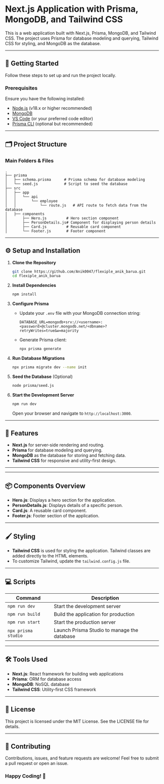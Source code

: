# Next.js Application with Prisma, MongoDB, and Tailwind CSS

This is a web application built with Next.js, Prisma, MongoDB, and Tailwind CSS. The project uses Prisma for database modeling and querying, Tailwind CSS for styling, and MongoDB as the database.

---

## 🚀 Getting Started

Follow these steps to set up and run the project locally.

### Prerequisites

Ensure you have the following installed:

- [Node.js](https://nodejs.org/) (v18.x or higher recommended)
- [MongoDB](https://www.mongodb.com/docs/manual/installation/)
- [VS Code](https://code.visualstudio.com/) (or your preferred code editor)
- [Prisma CLI](https://www.prisma.io/docs/getting-started/quickstart) (optional but recommended)

---

## 🗂 Project Structure

### Main Folders & Files

```
.
├── prisma
│   ├── schema.prisma      # Prisma schema for database modeling
│   └── seed.js            # Script to seed the database
├── src
│   ├── app
│   │   └── api
│   │       └── employee
│   │           └── route.js   # API route to fetch data from the database
│   ├── components
│       ├── Hero.js         # Hero section component
│       ├── PersonDetails.js# Component for displaying person details
│       ├── Card.js         # Reusable card component
│       └── Footer.js       # Footer component
```

---

## ⚙️ Setup and Installation

1. **Clone the Repository**

   ```bash
   git clone https://github.com/Anik0047/flexiple_anik_barua.git
   cd flexiple_anik_barua
   ```

2. **Install Dependencies**

   ```bash
   npm install
   ```

3. **Configure Prisma**

   - Update your `.env` file with your MongoDB connection string:

     ```env
     DATABASE_URL=mongodb+srv://<username>:<password>@cluster.mongodb.net/<dbname>?retryWrites=true&w=majority
     ```

   - Generate Prisma client:

     ```bash
     npx prisma generate
     ```

4. **Run Database Migrations**

   ```bash
   npx prisma migrate dev --name init
   ```

5. **Seed the Database** (Optional)

   ```bash
   node prisma/seed.js
   ```

6. **Start the Development Server**

   ```bash
   npm run dev
   ```

   Open your browser and navigate to `http://localhost:3000`.

---

## 🌟 Features

- **Next.js** for server-side rendering and routing.
- **Prisma** for database modeling and querying.
- **MongoDB** as the database for storing and fetching data.
- **Tailwind CSS** for responsive and utility-first design.

---

---

## 📦 Components Overview

- **Hero.js**: Displays a hero section for the application.
- **PersonDetails.js**: Displays details of a specific person.
- **Card.js**: A reusable card component.
- **Footer.js**: Footer section of the application.

---

## 🖌 Styling

- **Tailwind CSS** is used for styling the application. Tailwind classes are added directly to the HTML elements.
- To customize Tailwind, update the `tailwind.config.js` file.

---

## 💻 Scripts

| Command             | Description                                 |
| ------------------- | ------------------------------------------- |
| `npm run dev`       | Start the development server                |
| `npm run build`     | Build the application for production        |
| `npm run start`     | Start the production server                 |
| `npx prisma studio` | Launch Prisma Studio to manage the database |

---

## 🛠 Tools Used

- **Next.js**: React framework for building web applications
- **Prisma**: ORM for database access
- **MongoDB**: NoSQL database
- **Tailwind CSS**: Utility-first CSS framework

---

## 📝 License

This project is licensed under the MIT License. See the LICENSE file for details.

---

## 🤝 Contributing

Contributions, issues, and feature requests are welcome! Feel free to submit a pull request or open an issue.

### Happy Coding! 🚀
